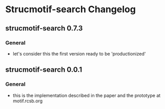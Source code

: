 Strucmotif-search Changelog
=============

strucmotif-search 0.7.3
-------------
### General
- let's consider this the first version ready to be 'productionized'

strucmotif-search 0.0.1
-------------
### General
- this is the implementation described in the paper and the prototype at motif.rcsb.org